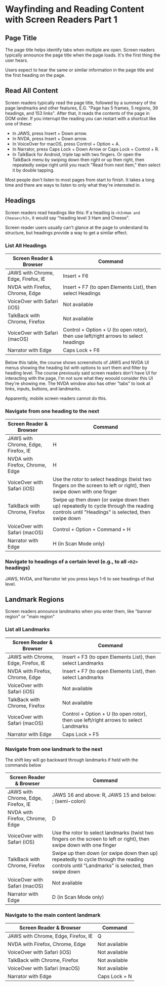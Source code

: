 # Wayfinding and Reading Content with Screen Readers Part 1

## Page Title

The page title helps identify tabs when multiple are open. Screen readers typically announce the page title when the page loads. It's the first thing the user hears.

Users expect to hear the same or similar information in the page title and the first heading on the page.

## Read All Content

Screen readers typically read the page title, followed by a summary of the page landmarks and other features, E.G. "Page has 5 frames, 5 regions, 39 headings, and 153 links". After that, it reads the contents of the page in DOM order. If you interrupt the reading you can restart with a shortcut like one of these:

- In JAWS, press Insert + Down arrow.
- In NVDA, press Insert + Down arrow.
- In VoiceOver for macOS, press Control + Option + A.
- In Narrator, press Caps Lock + Down Arrow or Caps Lock + Control + R.
- In TalkBack for Android, triple tap with two fingers. Or open the TalkBack menu by swiping down then right or up then right, then repeatedly swipe right until you reach "Read from next item," then select it by double tapping.

Most people don't listen to most pages from start to finish. It takes a long time and there are ways to listen to only what they're interested in.

## Headings

Screen readers read headings like this: If a heading is `<h3>Ham and Cheese</h3>`, it would say "heading level 3 Ham and Cheese".

Screen reader users usually can't glance at the page to understand its structure, but headings provide a way to get a similar effect.

### List All Headings

| Screen Reader & Browser             | Command                                                                              |
|-------------------------------------|--------------------------------------------------------------------------------------|
| JAWS with Chrome, Edge, Firefox, IE | 	Insert + F6                                                                         |
 | NVDA with Firefox, Chrome, Edge     | 	Insert + F7 (to open Elements List), then select Headings                           |
 | VoiceOver with Safari (iOS)         | 	Not available                                                                       |
 | TalkBack with Chrome, Firefox       | 	Not available                                                                       |
 | VoiceOver with Safari (macOS)       | 	Control + Option + U (to open rotor), then use left/right arrows to select headings | 
 | Narrator with Edge                  | 	Caps Lock + F6                                                                      |

Below this table, the course shows screenshots of JAWS and NVDA UI menus showing the heading list with options to sort them and filter by heading level. The course previously said screen readers don't have UI for interacting with the page, I'm not sure what they woould consider this UI they're showing me. The NVDA window also has other "tabs" to look at links, inputs, buttons, and landmarks.

Apparently, mobile screen readers cannot do this.

### Navigate from one heading to the next

| Screen Reader & Browser             | Command                                                                                                                                    |
|-------------------------------------|--------------------------------------------------------------------------------------------------------------------------------------------|
| JAWS with Chrome, Edge, Firefox, IE | 	H                                                                                                                                         |
| NVDA with Firefox, Chrome, Edge     | 	H                                                                                                                                         |
| VoiceOver with Safari (iOS)         | 	Use the rotor to select headings (twist two fingers on the screen to left or right), then swipe down with one finger                      |
| TalkBack with Chrome, Firefox       | 	Swipe up then down (or swipe down then up) repeatedly to cycle through the reading controls until "Headings" is selected, then swipe down | 
| VoiceOver with Safari (macOS) 	     | Control + Option + Command + H                                                                                                             |
| Narrator with Edge                  | 	H (in Scan Mode only)                                                                                                                     |

### Navigate to headings of a certain level (e.g., to all `<h2>` headings)

JAWS, NVDA, and Narrator let you press keys 1-6 to see headings of that level.

## Landmark Regions

Screen readers announce landmarks when you enter them, like "banner region" or "main region"

### List all Landmarks

| Screen Reader & Browser             | Command                                                                               |
|-------------------------------------|---------------------------------------------------------------------------------------|
| JAWS with Chrome, Edge, Firefox, IE | 	Insert + F3 (to open Elements List), then select Landmarks                           |
 | NVDA with Firefox, Chrome, Edge     | 	Insert + F7 (to open Elements List), then select Landmarks                           |
 | VoiceOver with Safari (iOS)         | 	Not available                                                                        |
 | TalkBack with Chrome, Firefox 	     | Not available                                                                         |
 | VoiceOver with Safari (macOS)       | 	Control + Option + U (to open rotor), then use left/right arrows to select Landmarks |
 | Narrator with Edge                  | 	Caps Lock + F5                                                                       |

### Navigate from one landmark to the next

The shift key will go backward through landmarks if held with the commands below

| Screen Reader & Browser               | Command                                                                                                                                     |
|---------------------------------------|---------------------------------------------------------------------------------------------------------------------------------------------|
| JAWS with Chrome, Edge, Firefox, IE 	 | JAWS 16 and above: R, JAWS 15 and below: ; (semi-colon)                                                                                     |
 | NVDA with Firefox, Chrome, Edge       | 	D                                                                                                                                          |
 | VoiceOver with Safari (iOS)           | 	Use the rotor to select landmarks (twist two fingers on the screen to left or right), then swipe down with one finger                      |
 | TalkBack with Chrome, Firefox         | 	Swipe up then down (or swipe down then up) repeatedly to cycle through the reading controls until "Landmarks" is selected, then swipe down |
 | VoiceOver with Safari (macOS)         | 	Not available                                                                                                                              |
 | Narrator with Edge                    | 	D (in Scan Mode only)                                                                                                                      |

### Navigate to the main content landmark

| Screen Reader & Browser             | Command        |
|-------------------------------------|----------------|
| JAWS with Chrome, Edge, Firefox, IE | 	Q             |
 | NVDA with Firefox, Chrome, Edge     | 	Not available |
 | VoiceOver with Safari (iOS)         | 	Not available |
 | TalkBack with Chrome, Firefox       | 	Not available |
 | VoiceOver with Safari (macOS)       | 	Not available |
 | Narrator with Edge                  | 	Caps Lock + N |